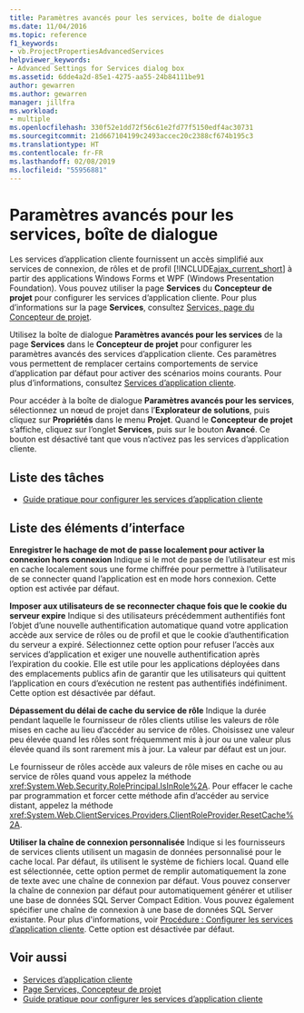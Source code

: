 ```yaml
---
title: Paramètres avancés pour les services, boîte de dialogue
ms.date: 11/04/2016
ms.topic: reference
f1_keywords:
- vb.ProjectPropertiesAdvancedServices
helpviewer_keywords:
- Advanced Settings for Services dialog box
ms.assetid: 6dde4a2d-85e1-4275-aa55-24b84111be91
author: gewarren
ms.author: gewarren
manager: jillfra
ms.workload:
- multiple
ms.openlocfilehash: 330f52e1dd72f56c61e2fd77f5150edf4ac30731
ms.sourcegitcommit: 21d667104199c2493accec20c2388cf674b195c3
ms.translationtype: HT
ms.contentlocale: fr-FR
ms.lasthandoff: 02/08/2019
ms.locfileid: "55956881"
---
```

# <a name="advanced-settings-for-services-dialog-box"></a>Paramètres avancés pour les services, boîte de dialogue
Les services d’application cliente fournissent un accès simplifié aux services de connexion, de rôles et de profil [!INCLUDE[ajax_current_short](../../ide/reference/includes/ajax_current_short_md.md)] à partir des applications Windows Forms et WPF (Windows Presentation Foundation). Vous pouvez utiliser la page **Services** du **Concepteur de projet** pour configurer les services d’application cliente. Pour plus d’informations sur la page **Services**, consultez [Services, page du Concepteur de projet](../../ide/reference/services-page-project-designer.md).

 Utilisez la boîte de dialogue **Paramètres avancés pour les services** de la page **Services** dans le **Concepteur de projet** pour configurer les paramètres avancés des services d’application cliente. Ces paramètres vous permettent de remplacer certains comportements de service d’application par défaut pour activer des scénarios moins courants. Pour plus d’informations, consultez [Services d’application cliente](/dotnet/framework/common-client-technologies/client-application-services).

 Pour accéder à la boîte de dialogue **Paramètres avancés pour les services**, sélectionnez un nœud de projet dans l’**Explorateur de solutions**, puis cliquez sur **Propriétés** dans le menu **Projet**. Quand le **Concepteur de projet** s’affiche, cliquez sur l’onglet **Services**, puis sur le bouton **Avancé**. Ce bouton est désactivé tant que vous n’activez pas les services d’application cliente.

## <a name="task-list"></a>Liste des tâches

- [Guide pratique pour configurer les services d’application cliente](/dotnet/framework/common-client-technologies/how-to-configure-client-application-services)

## <a name="uielement-list"></a>Liste des éléments d’interface

 **Enregistrer le hachage de mot de passe localement pour activer la connexion hors connexion** Indique si le mot de passe de l’utilisateur est mis en cache localement sous une forme chiffrée pour permettre à l’utilisateur de se connecter quand l’application est en mode hors connexion. Cette option est activée par défaut.

 **Imposer aux utilisateurs de se reconnecter chaque fois que le cookie du serveur expire** Indique si des utilisateurs précédemment authentifiés font l’objet d’une nouvelle authentification automatique quand votre application accède aux service de rôles ou de profil et que le cookie d’authentification du serveur a expiré. Sélectionnez cette option pour refuser l’accès aux services d’application et exiger une nouvelle authentification après l’expiration du cookie. Elle est utile pour les applications déployées dans des emplacements publics afin de garantir que les utilisateurs qui quittent l’application en cours d’exécution ne restent pas authentifiés indéfiniment. Cette option est désactivée par défaut.

 **Dépassement du délai de cache du service de rôle** Indique la durée pendant laquelle le fournisseur de rôles clients utilise les valeurs de rôle mises en cache au lieu d’accéder au service de rôles. Choisissez une valeur peu élevée quand les rôles sont fréquemment mis à jour ou une valeur plus élevée quand ils sont rarement mis à jour. La valeur par défaut est un jour.

 Le fournisseur de rôles accède aux valeurs de rôle mises en cache ou au service de rôles quand vous appelez la méthode <xref:System.Web.Security.RolePrincipal.IsInRole%2A>. Pour effacer le cache par programmation et forcer cette méthode afin d’accéder au service distant, appelez la méthode <xref:System.Web.ClientServices.Providers.ClientRoleProvider.ResetCache%2A>.

 **Utiliser la chaîne de connexion personnalisée** Indique si les fournisseurs de services clients utilisent un magasin de données personnalisé pour le cache local. Par défaut, ils utilisent le système de fichiers local. Quand elle est sélectionnée, cette option permet de remplir automatiquement la zone de texte avec une chaîne de connexion par défaut. Vous pouvez conserver la chaîne de connexion par défaut pour automatiquement générer et utiliser une base de données SQL Server Compact Edition. Vous pouvez également spécifier une chaîne de connexion à une base de données SQL Server existante. Pour plus d'informations, voir [Procédure : Configurer les services d’application cliente](/dotnet/framework/common-client-technologies/how-to-configure-client-application-services). Cette option est désactivée par défaut.

## <a name="see-also"></a>Voir aussi

- [Services d’application cliente](/dotnet/framework/common-client-technologies/client-application-services)
- [Page Services, Concepteur de projet](../../ide/reference/services-page-project-designer.md)
- [Guide pratique pour configurer les services d’application cliente](/dotnet/framework/common-client-technologies/how-to-configure-client-application-services)